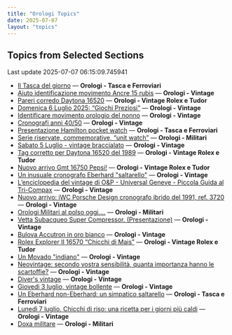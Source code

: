 ```yaml
---
title: "Orologi Topics"
date: 2025-07-07
layout: "topics"
---
```


## Topics from Selected Sections

Last update 2025-07-07 06:15:09.745941

- [Il Tasca del giorno](https://orologi.forumfree.it/?t=80702163) — **Orologi - Tasca e Ferroviari**
- [Aiuto identificazione movimento Ancre 15 rubis](https://orologi.forumfree.it/?t=80749194) — **Orologi - Vintage**
- [Pareri corredo Daytona 16520](https://orologi.forumfree.it/?t=80751060) — **Orologi - Vintage Rolex e Tudor**
- [Domenica 6 Luglio 2025: “Giochi Preziosi”](https://orologi.forumfree.it/?t=80751579) — **Orologi - Vintage**
- [Identificare movimento orologio del nonno](https://orologi.forumfree.it/?t=80751083) — **Orologi - Vintage**
- [Cronografi anni 40/50](https://orologi.forumfree.it/?t=80740948) — **Orologi - Vintage**
- [Presentazione Hamilton pocket watch](https://orologi.forumfree.it/?t=80737325) — **Orologi - Tasca e Ferroviari**
- [Serie riservate, commemorative, “unit watch”](https://orologi.forumfree.it/?t=70708713) — **Orologi - Militari**
- [Sabato 5 Luglio - vintage braccialato](https://orologi.forumfree.it/?t=80749682) — **Orologi - Vintage**
- [Tag corretto per Daytona 16520 del 1989](https://orologi.forumfree.it/?t=80748443) — **Orologi - Vintage Rolex e Tudor**
- [Nuovo arrivo Gmt 16750 Pepsi!](https://orologi.forumfree.it/?t=80750096) — **Orologi - Vintage Rolex e Tudor**
- [Un inusuale cronografo Eberhard "saltarello"](https://orologi.forumfree.it/?t=69942767) — **Orologi - Vintage**
- [L’enciclopedia del vintage di O&P - Universal Geneve - Piccola Guida al Tri-Compax](https://orologi.forumfree.it/?t=80639132) — **Orologi - Vintage**
- [Nuovo arrivo: iWC Porsche Design cronografo ibrido del 1991, ref. 3720](https://orologi.forumfree.it/?t=80750011) — **Orologi - Vintage**
- [Orologi Militari al polso oggi….](https://orologi.forumfree.it/?t=80440118) — **Orologi - Militari**
- [Vetta Subacqueo Super Compressor.  (Presentazione)](https://orologi.forumfree.it/?t=80626299) — **Orologi - Vintage**
- [Bulova Accutron in oro bianco](https://orologi.forumfree.it/?t=80753206) — **Orologi - Vintage**
- [Rolex Explorer II 16570 “Chicchi di Mais”](https://orologi.forumfree.it/?t=80730576) — **Orologi - Vintage Rolex e Tudor**
- [Un Movado "indiano"](https://orologi.forumfree.it/?t=68413888) — **Orologi - Vintage**
- [Neovintage: secondo vostra sensibilità, quanta importanza hanno le scartoffie?](https://orologi.forumfree.it/?t=80734013) — **Orologi - Vintage**
- [Diver's vintage](https://orologi.forumfree.it/?t=71608461) — **Orologi - Vintage**
- [Giovedì 3 luglio, vintage bollente](https://orologi.forumfree.it/?t=80747638) — **Orologi - Vintage**
- [Un Eberhard non-Eberhard: un simpatico saltarello](https://orologi.forumfree.it/?t=80705753) — **Orologi - Tasca e Ferroviari**
- [Lunedì 7 luglio. Chicchi di riso: una ricetta per i giorni più caldi](https://orologi.forumfree.it/?t=80753390) — **Orologi - Vintage**
- [Doxa militare](https://orologi.forumfree.it/?t=80571896) — **Orologi - Militari**
